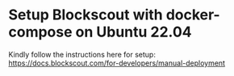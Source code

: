 # Setup Blockscout with docker-compose on Ubuntu 22.04

Kindly follow the instructions here for setup: https://docs.blockscout.com/for-developers/manual-deployment
